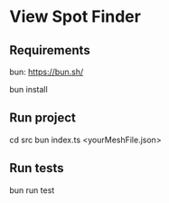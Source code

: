 # View Spot Finder

## Requirements
bun: https://bun.sh/

bun install

## Run project
cd src
bun index.ts <yourMeshFile.json> <number of viewspots>

## Run tests
bun run test
